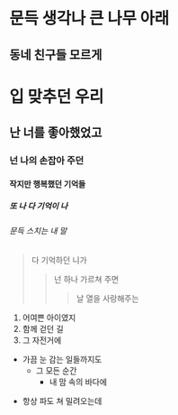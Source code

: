 문득 생각나 큰 나무 아래
=============
동네 친구들 모르게
-------------
# 입 맞추던 우리
## 난 너를 좋아했었고
### 넌 나의 손잡아 주던
#### 작지만 행복했던 기억들
##### 또 나 다 기억이 나
###### 문득 스치는 내 말
> 다 기억하던 니가
>> 넌 하나 가르쳐 주면
>>> 날 열을 사랑해주는
1. 어여쁜 아이였지
2. 함께 걷던 길
3. 그 자전거에
* 가끔 눈 감는 일들까지도
  * 그 모든 순간
    * 내 맘 속의 바다에
+ 항상 파도 쳐 밀려오는데
